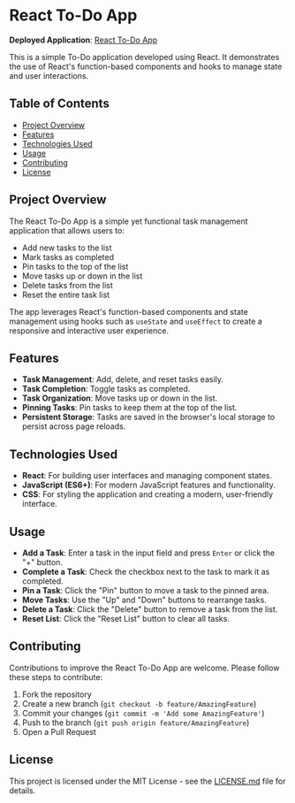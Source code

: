 # React To-Do App

**Deployed Application**: [React To-Do App](https://itssodope01.github.io/React-ToDo-APP/)

This is a simple To-Do application developed using React. It demonstrates the use of React's function-based components and hooks to manage state and user interactions.

## Table of Contents
* [Project Overview](#project-overview)
* [Features](#features)
* [Technologies Used](#technologies-used)
* [Usage](#usage)
* [Contributing](#contributing)
* [License](#license)

## Project Overview

The React To-Do App is a simple yet functional task management application that allows users to:
* Add new tasks to the list
* Mark tasks as completed
* Pin tasks to the top of the list
* Move tasks up or down in the list
* Delete tasks from the list
* Reset the entire task list

The app leverages React's function-based components and state management using hooks such as `useState` and `useEffect` to create a responsive and interactive user experience.

## Features

* **Task Management**: Add, delete, and reset tasks easily.
* **Task Completion**: Toggle tasks as completed.
* **Task Organization**: Move tasks up or down in the list.
* **Pinning Tasks**: Pin tasks to keep them at the top of the list.
* **Persistent Storage**: Tasks are saved in the browser's local storage to persist across page reloads.

## Technologies Used

* **React**: For building user interfaces and managing component states.
* **JavaScript (ES6+)**: For modern JavaScript features and functionality.
* **CSS**: For styling the application and creating a modern, user-friendly interface.

## Usage

* **Add a Task**: Enter a task in the input field and press `Enter` or click the "+" button.
* **Complete a Task**: Check the checkbox next to the task to mark it as completed.
* **Pin a Task**: Click the "Pin" button to move a task to the pinned area.
* **Move Tasks**: Use the "Up" and "Down" buttons to rearrange tasks.
* **Delete a Task**: Click the "Delete" button to remove a task from the list.
* **Reset List**: Click the "Reset List" button to clear all tasks.

## Contributing

Contributions to improve the React To-Do App are welcome. Please follow these steps to contribute:

1. Fork the repository
2. Create a new branch (`git checkout -b feature/AmazingFeature`)
3. Commit your changes (`git commit -m 'Add some AmazingFeature'`)
4. Push to the branch (`git push origin feature/AmazingFeature`)
5. Open a Pull Request

## License

This project is licensed under the MIT License - see the [LICENSE.md](LICENSE.md) file for details.
